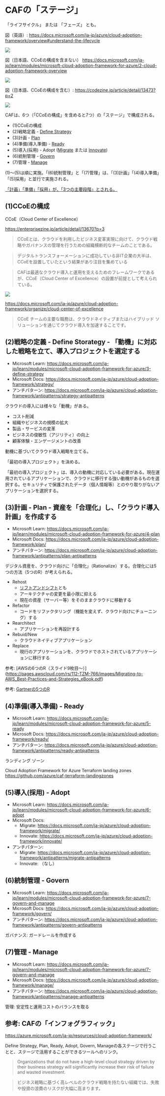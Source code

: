 # CAFの「ステージ」

「ライフサイクル」 または 「フェーズ」 とも。

図（英語）:
https://docs.microsoft.com/ja-jp/azure/cloud-adoption-framework/overview#understand-the-lifecycle

![](images/ss-2022-03-27-20-51-18.png)

図（日本語、CCoEの構成を含まない）
https://docs.microsoft.com/ja-jp/learn/modules/microsoft-cloud-adoption-framework-for-azure/2-cloud-adoption-framework-overview

![](images/ss-2022-03-27-20-49-54.png)

図（日本語、CCoEの構成を含む）:
https://codezine.jp/article/detail/13473?p=2

![](images/ss-2022-03-27-19-39-22.png)


CAFは、6つ（「CCoEの構成」を含めると7つ）の「ステージ」で構成される。

- (1)CCoEの構成
- (2)戦略定義 - [Define Strategy](https://docs.microsoft.com/ja-jp/azure/cloud-adoption-framework/strategy/)
- (3)計画 - [Plan](https://docs.microsoft.com/ja-jp/azure/cloud-adoption-framework/plan/)
- (4)準備(導入準備) - [Ready](https://docs.microsoft.com/ja-jp/azure/cloud-adoption-framework/ready/)
- (5)導入(採用) - Adopt ([Migrate](https://docs.microsoft.com/ja-jp/azure/cloud-adoption-framework/migrate/) または [Innovate](https://docs.microsoft.com/ja-jp/azure/cloud-adoption-framework/innovate/))
- (6)統制管理 - [Govern](https://docs.microsoft.com/ja-jp/azure/cloud-adoption-framework/govern/)
- (7)管理 - [Manage](https://docs.microsoft.com/ja-jp/azure/cloud-adoption-framework/manage/)

(1)～(5)は順に実施。「(6)統制管理」と「(7)管理」は、「(3)計画」「(4)導入準備」「(5)採用」と並行で実施される。

[「計画」「準備」「採用」が、「3つの主要段階」とされる。](https://docs.microsoft.com/ja-jp/learn/modules/microsoft-cloud-adoption-framework-for-azure/2-cloud-adoption-framework-overview)

## (1)CCoEの構成

CCoE（Cloud Center of Excellence）

https://enterprisezine.jp/article/detail/13670?p=3

> CCoEとは、クラウドを利用したビジネス変革実現に向けて、クラウド戦略やガバナンスの管理を行うための組織横断的なチームのことである。

> デジタルトランスフォーメーションに成功している非IT企業の大半は、CCoEを設置していたという結果があり注目を集めている

> CAFは最適なクラウド導入と運用を支えるためのフレームワークであるが、CCoE（Cloud Center of Excellence）の設置が前提として考えられている。

![](images/ss-2022-03-27-19-40-12.png)

https://docs.microsoft.com/ja-jp/azure/cloud-adoption-framework/organize/cloud-center-of-excellence

> CCoE チームの主要な職務は、クラウドネイティブまたはハイブリッド ソリューションを通じてクラウド導入を加速することです。

## (2)戦略の定義 - Define Storategy - 「動機」に対応した戦略を立て、導入プロジェクトを選定する

- Microsoft Learn: https://docs.microsoft.com/ja-jp/learn/modules/microsoft-cloud-adoption-framework-for-azure/3-define-strategy
- Microsoft Docs: https://docs.microsoft.com/ja-jp/azure/cloud-adoption-framework/strategy/
- アンチパターン: https://docs.microsoft.com/ja-jp/azure/cloud-adoption-framework/antipatterns/strategy-antipatterns

クラウドの導入には様々な「動機」がある。

- コスト削減
- 組織やビジネスの規模の拡大
- 製品・サービスの変革
- ビジネスの俊敏性（アジリティ）の向上
- 顧客体験・エンゲージメントの改善

動機に基づいてクラウド導入戦略を立てる。

「最初の導入プロジェクト」を決める。

「最初の導入プロジェクト」は、導入の動機に対応している必要がある。現在運用されているアプリケーションで、クラウドに移行する強い動機があるものを選択する。セキュリティで保護されたデータ（個人情報等）とのやり取りがないアプリケーションを選択する。

## (3)計画 - Plan - 資産を「合理化」し、「クラウド導入計画」を作成する

- Microsoft Learn: https://docs.microsoft.com/ja-jp/learn/modules/microsoft-cloud-adoption-framework-for-azure/4-plan
- Microsoft Docs: https://docs.microsoft.com/ja-jp/azure/cloud-adoption-framework/plan/
- アンチパターン: https://docs.microsoft.com/ja-jp/azure/cloud-adoption-framework/antipatterns/plan-antipatterns

デジタル資産を、クラウド向けに「合理化」（Rationalize）する。合理化には5つの方法（5つのR）が考えられる。

- Rehost
  - [リフトアンドシフト](https://www.google.com/search?q=%E3%83%AA%E3%83%95%E3%83%88%E3%82%A2%E3%83%B3%E3%83%89%E3%82%B7%E3%83%95%E3%83%88)とも
  - アーキテクチャの変更を最小限に抑える
  - 現在の資産（サーバー等）をそのままクラウドに移動する
- Refactor
  - コードをリファクタリング（機能を変えず、クラウド向けにチューニング）する
- Rearchitect
  - アプリケーションを再設計する
- Rebuid/New
  - クラウドネイティブアプリケーション
- Replace
  - 現行のアプリケーションを、クラウドでホストされているアプリケーションに移行する

参考: [AWSの6つのR（スライド9枚目～）[](https://pages.awscloud.com/rs/112-TZM-766/images/Migrating-to-AWS_Best-Practices-and-Strategies_eBook.pdf)](https://pages.awscloud.com/rs/112-TZM-766/images/Migrating-to-AWS_Best-Practices-and-Strategies_eBook.pdf)

参考: [Gartnerの5つのR](https://techtarget.itmedia.co.jp/tt/news/1904/17/news07.html)

## (4)準備(導入準備) - Ready

- Microsoft Learn: https://docs.microsoft.com/ja-jp/learn/modules/microsoft-cloud-adoption-framework-for-azure/5-ready
- Microsoft Docs: https://docs.microsoft.com/ja-jp/azure/cloud-adoption-framework/ready/
- アンチパターン: https://docs.microsoft.com/ja-jp/azure/cloud-adoption-framework/antipatterns/ready-antipatterns

ランディング ゾーン

Cloud Adoption Framework for Azure Terraform landing zones
https://github.com/azure/caf-terraform-landingzones

## (5)導入(採用) - Adopt

- Microsoft Learn: https://docs.microsoft.com/ja-jp/learn/modules/microsoft-cloud-adoption-framework-for-azure/6-adopt
- Microsoft Docs: 
  - Migrate: https://docs.microsoft.com/ja-jp/azure/cloud-adoption-framework/migrate/
  - Innovate: https://docs.microsoft.com/ja-jp/azure/cloud-adoption-framework/innovate/
- アンチパターン: 
  - Migrate: https://docs.microsoft.com/ja-jp/azure/cloud-adoption-framework/antipatterns/migrate-antipatterns
  - Innovate: （なし）

## (6)統制管理 - Govern

- Microsoft Learn: https://docs.microsoft.com/ja-jp/learn/modules/microsoft-cloud-adoption-framework-for-azure/7-govern-and-manage
- Microsoft Docs: https://docs.microsoft.com/ja-jp/azure/cloud-adoption-framework/govern/
- アンチパターン: https://docs.microsoft.com/ja-jp/azure/cloud-adoption-framework/antipatterns/govern-antipatterns

ガバナンス: ガードレールを作成する

## (7)管理 - Manage

- Microsoft Learn: https://docs.microsoft.com/ja-jp/learn/modules/microsoft-cloud-adoption-framework-for-azure/7-govern-and-manage
- Microsoft Docs: https://docs.microsoft.com/ja-jp/azure/cloud-adoption-framework/manage/
- アンチパターン: https://docs.microsoft.com/ja-jp/azure/cloud-adoption-framework/antipatterns/manage-antipatterns

管理: 安定性と運用コストのバランスを取る


## 参考: CAFの「インフォグラフィック」

https://azure.microsoft.com/ja-jp/resources/cloud-adoption-framework/

Define Strategy, Plan, Ready, Adopt, Govern, Manageの各ステージで行うことと、ステージで活用することができるツールへのリンク。

> Organizations that do not have a high-level cloud strategy driven by their business strategy will significantly increase their risk of failure and wasted investment.

> ビジネス戦略に基づく高レベルのクラウド戦略を持たない組織では、失敗や投資の浪費のリスクが大幅に高まります。
